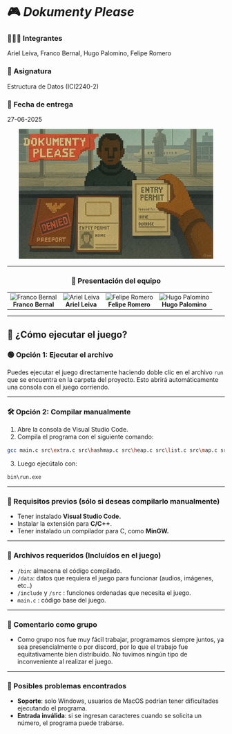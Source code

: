 # 🎮 *Dokumenty Please*

### 🧑‍🤝‍🧑 **Integrantes**  
Ariel Leiva, Franco Bernal, Hugo Palomino, Felipe Romero  

### 🧾 **Asignatura**  
Estructura de Datos (ICI2240-2)  

### 📅 **Fecha de entrega**  
27-06-2025  

<div align="center">

<img src="assets/portada.jpg" width="450px" alt="Portada del proyecto"/>

---

### 📸 **Presentación del equipo**

<table>
  <tr>
    <td align="center">
      <img src="https://encrypted-tbn0.gstatic.com/images?q=tbn:ANd9GcRNeB-7epLFmbS-qUpHaZ5PONeak5rjSbvFz-csl5f3UTz1X8p091xm5UlOPGdszO1y4Nw&usqp=CAU" width="140px" alt="Franco Bernal"/><br/>
      <strong>Franco Bernal</strong>
    </td>
    <td align="center">
      <img src="https://thumbs.dreamstime.com/b/canina-nerviosa-prepar%C3%A1ndose-para-una-importante-entrevista-de-trabajo-vestida-con-un-traje-peque%C3%B1o-y-sentada-en-escritorio-366742856.jpg" width="140px" alt="Ariel Leiva"/><br/>
      <strong>Ariel Leiva</strong>
    </td>
    <td align="center">
      <img src="https://encrypted-tbn0.gstatic.com/images?q=tbn:ANd9GcT5nGHdJsfETtE8GiME7ddb2bpk1HzJPi28hw&s" width="140px" alt="Felipe Romero"/><br/>
      <strong>Felipe Romero</strong>
    </td>
    <td align="center">
      <img src="https://encrypted-tbn0.gstatic.com/images?q=tbn:ANd9GcTNP7paUaZNRj8LnZL_xta03_lQTGtnfOIxvRMFliCCpbw7iwHk0oIdMSmZCXtH_XQqeMM&usqp=CAU" width="140px" alt="Hugo Palomino"/><br/>
      <strong>Hugo Palomino</strong>
    </td>
  </tr>
</table>

</div>

---


## 🚀 ¿Cómo ejecutar el juego?

### 🟢 Opción 1: Ejecutar el archivo

Puedes ejecutar el juego directamente haciendo doble clic en el archivo `run` que se encuentra en la carpeta del proyecto.
Esto abrirá automáticamente una consola con el juego corriendo.

---

### 🛠️ Opción 2: Compilar manualmente

1. Abre la consola de Visual Studio Code.
2. Compila el programa con el siguiente comando:

```bash
gcc main.c src\extra.c src\hashmap.c src\heap.c src\list.c src\map.c src\menu.c -o bin\run.exe
```

3. Luego ejecútalo con:

```bash
bin\run.exe
```

---

### 🔧 Requisitos previos (sólo si deseas compilarlo manualmente)

- Tener instalado **Visual Studio Code.**
- Instalar la extensión para **C/C++**.
- Tener instalado un compilador para C, como **MinGW.**

---

### 📂 Archivos requeridos (Incluídos en el juego)

- `/bin`: almacena el código compilado.
- `/data`: datos que requiera el juego para funcionar (audios, imágenes, etc..)
- `/include` y `/src` : funciones ordenadas que necesita el juego.
- `main.c` : código base del juego.

---

### 🔨 Comentario como grupo

- Como grupo nos fue muy fácil trabajar, programamos siempre juntos, ya sea presencialmente o por discord, por lo que el trabajo fue equitativamente bien distribuido. No tuvimos ningún tipo de inconveniente al realizar el juego.

---

### 🐞 Posibles problemas encontrados

- **Soporte**: solo Windows, usuarios de MacOS podrían tener dificultades ejecutando el programa.
- **Entrada inválida**: si se ingresan caracteres cuando se solicita un número, el programa puede trabarse.
